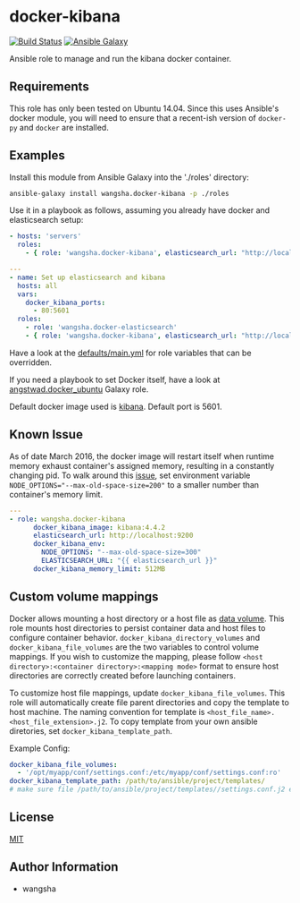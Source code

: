 docker-kibana
============

[![Build Status](https://travis-ci.org/wangsha/docker-kibana.svg?branch=master)](https://travis-ci.org/wangsha/docker-kibana)
[![Ansible Galaxy](https://img.shields.io/badge/AnsibleGalaxy-wangsha.docker--kibana-blue.svg)](https://galaxy.ansible.com/wangsha/docker-kibana/)

Ansible role to manage and run the kibana docker container.

Requirements
------------

This role has only been tested on Ubuntu 14.04. Since this uses Ansible's
docker module, you will need to ensure that a recent-ish version of `docker-py`
and `docker` are installed.

Examples
--------

Install this module from Ansible Galaxy into the './roles' directory:
```bash
ansible-galaxy install wangsha.docker-kibana -p ./roles
```

Use it in a playbook as follows, assuming you already have docker and elasticsearch setup:
```yaml
- hosts: 'servers'
  roles:
    - { role: 'wangsha.docker-kibana', elasticsearch_url: "http://localhost:9200"}
```

```yaml
---
- name: Set up elasticsearch and kibana
  hosts: all
  vars:
    docker_kibana_ports:
      - 80:5601
  roles:
    - role: 'wangsha.docker-elasticsearch'
    - { role: 'wangsha.docker-kibana', elasticsearch_url: "http://localhost:9200"}
```

Have a look at the [defaults/main.yml](defaults/main.yml) for role variables
that can be overridden.

If you need a playbook to set Docker itself, have a look at [angstwad.docker_ubuntu](https://github.com/angstwad/docker.ubuntu) Galaxy role.

Default docker image used is [kibana](https://hub.docker.com/_/kibana/). Default port is 5601.

Known Issue
-----------
As of date March 2016, the docker image will restart itself when runtime memory exhaust container's assigned memory, resulting in a constantly changing pid.
To walk around this [issue](https://github.com/elastic/kibana/issues/5170), set environment variable `NODE_OPTIONS="--max-old-space-size=200"`
to a smaller number than container's memory limit.
```yaml
---
- role: wangsha.docker-kibana
      docker_kibana_image: kibana:4.4.2
      elasticsearch_url: http://localhost:9200
      docker_kibana_env:
        NODE_OPTIONS: "--max-old-space-size=300"
        ELASTICSEARCH_URL: "{{ elasticsearch_url }}"
      docker_kibana_memory_limit: 512MB
```

Custom volume mappings
----------------------
Docker allows mounting a host directory or a host file as [data volume](https://docs.docker.com/engine/userguide/containers/dockervolumes/).
This role mounts host directories to persist container data and host files to configure container behavior.
`docker_kibana_directory_volumes` and `docker_kibana_file_volumes` are the two variables to control volume mappings.
If you wish to customize the mapping, please follow `<host directory>:<container directory>:<mapping mode>` format
 to ensure host directories are correctly created before launching containers.
 
To customize host file mappings, update `docker_kibana_file_volumes`. 
This role will automatically create file parent directories and copy the template 
to host machine. The naming convention for template is `<host_file_name>.<host_file_extension>.j2`.
To copy template from your own ansible diretories, set `docker_kibana_template_path`.

Example Config:
```yaml
docker_kibana_file_volumes:
  - '/opt/myapp/conf/settings.conf:/etc/myapp/conf/settings.conf:ro'
docker_kibana_template_path: /path/to/ansible/project/templates/
# make sure file /path/to/ansible/project/templates//settings.conf.j2 exists. 
```

License
-------

[MIT](LICENSE.txt)

Author Information
------------------

- wangsha
